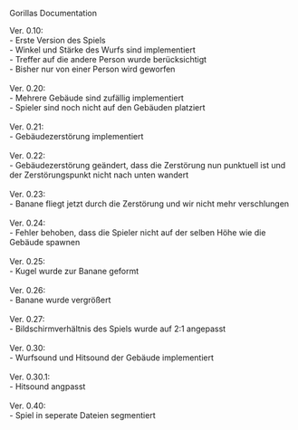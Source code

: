 Gorillas Documentation

Ver. 0.10:<br/>  - Erste Version des Spiels<br/>
            - Winkel und Stärke des Wurfs sind implementiert<br/>
            - Treffer auf die andere Person wurde berücksichtigt<br/>
            - Bisher nur von einer Person wird geworfen<br/><br/>
Ver. 0.20:<br/>  - Mehrere Gebäude sind zufällig implementiert<br/>
            - Spieler sind noch nicht auf den Gebäuden platziert<br/><br/>
Ver. 0.21:<br/>  - Gebäudezerstörung implementiert<br/><br/>
Ver. 0.22:<br/>  - Gebäudezerstörung geändert, dass die Zerstörung nun punktuell ist und der Zerstörungspunkt nicht nach unten wandert<br/><br/>
Ver. 0.23:<br/>  - Banane fliegt jetzt durch die Zerstörung und wir nicht mehr verschlungen<br/><br/>
Ver. 0.24:<br/>  - Fehler behoben, dass die Spieler nicht auf der selben Höhe wie die Gebäude spawnen<br/><br/>
Ver. 0.25:<br/>  - Kugel wurde zur Banane geformt<br/><br/>
Ver. 0.26:<br/>  - Banane wurde vergrößert<br/><br/>
Ver. 0.27:<br/>  - Bildschirmverhältnis des Spiels wurde auf 2:1 angepasst<br/><br/>
Ver. 0.30:<br/>  - Wurfsound und Hitsound der Gebäude implementiert<br/><br/>
Ver. 0.30.1:<br/>- Hitsound angpasst<br/><br/>
Ver. 0.40:<br/>  - Spiel in seperate Dateien segmentiert<br/><br/>

